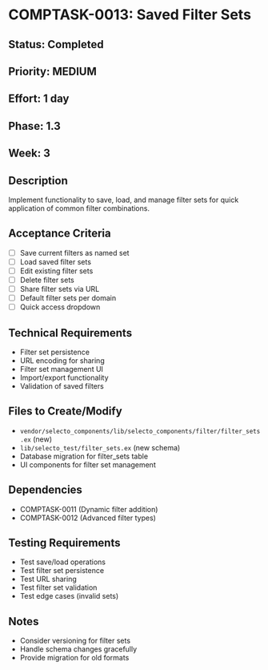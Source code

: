 # COMPTASK-0013: Saved Filter Sets

## Status: Completed
## Priority: MEDIUM
## Effort: 1 day
## Phase: 1.3
## Week: 3

## Description
Implement functionality to save, load, and manage filter sets for quick application of common filter combinations.

## Acceptance Criteria
- [ ] Save current filters as named set
- [ ] Load saved filter sets
- [ ] Edit existing filter sets
- [ ] Delete filter sets
- [ ] Share filter sets via URL
- [ ] Default filter sets per domain
- [ ] Quick access dropdown

## Technical Requirements
- Filter set persistence
- URL encoding for sharing
- Filter set management UI
- Import/export functionality
- Validation of saved filters

## Files to Create/Modify
- `vendor/selecto_components/lib/selecto_components/filter/filter_sets.ex` (new)
- `lib/selecto_test/filter_sets.ex` (new schema)
- Database migration for filter_sets table
- UI components for filter set management

## Dependencies
- COMPTASK-0011 (Dynamic filter addition)
- COMPTASK-0012 (Advanced filter types)

## Testing Requirements
- Test save/load operations
- Test filter set persistence
- Test URL sharing
- Test filter set validation
- Test edge cases (invalid sets)

## Notes
- Consider versioning for filter sets
- Handle schema changes gracefully
- Provide migration for old formats